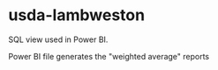 # usda-lambweston

SQL view used in Power BI.

Power BI file generates the "weighted average" reports
